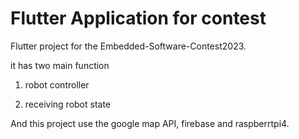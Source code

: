 # Flutter Application for contest

Flutter project for the Embedded-Software-Contest2023.

it has two main function

1) robot controller

2) receiving robot state

And this project use the google map API, firebase and raspberrtpi4.
